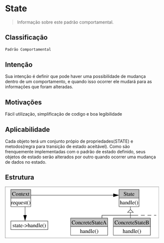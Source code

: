 # State
> Informação sobre este padrão comportamental.

## Classificação
```sh
Padrão Comportamental
```

## Intenção
Sua intenção é definir que pode haver uma possibilidade de mudança dentro de um comportamento, e quando isso ocorrer ele mudará para as informações que foram alteradas.

## Motivações
Fácil utilização, simplificação de codigo e boa legibilidade

## Aplicabilidade
Cada objeto terá um conjunto própio de propriedades(STATE) e metodos(regra para transição de estado aceitável). Como são frenquemente implementadas com o padrão de estado definido, seus objetos de estado serão alterados por outro quando ocorrer uma mudança de dados no estado.

## Estrutura
<img src="structure_state.png"
     alt="Structure State Pattern"
     style="float: left; margin-right: 10px;" />